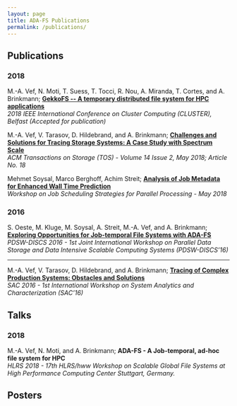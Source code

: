 ```yaml
---
layout: page
title: ADA-FS Publications
permalink: /publications/
---
```


## Publications

### 2018

<p>M.-A. Vef, N. Moti, T. Suess, T. Tocci, R. Nou, A. Miranda, T. Cortes, and A. Brinkmann;
  <a href="about:blank">
    <b>GekkoFS -- A temporary distributed file system for HPC applications</b>
  </a>
  <br>
  <em>
		2018 IEEE International Conference on Cluster Computing (CLUSTER), Belfast (Accepted for publication)
	</em>
</p>

<p>M.-A. Vef, V. Tarasov, D. Hildebrand, and A. Brinkmann;
  <a href="https://dl.acm.org/citation.cfm?id=3149376">
    <b>Challenges and Solutions for Tracing Storage Systems: A Case Study with Spectrum Scale</b>
  </a>
  <br>
  <em>
		ACM Transactions on Storage (TOS)  - Volume 14 Issue 2, May 2018; Article No. 18
	</em>
</p>

<p>Mehmet Soysal, Marco Berghoff, Achim Streit;
  <a href="http://jsspp.org/papers18/JSSPP_2018_paper_7.pdf">
    <b>Analysis of Job Metadata for Enhanced Wall Time Prediction</b>
  </a>
  <br>
  <em>
		 Workshop on Job Scheduling Strategies for Parallel Processing  - May 2018
	</em>
</p>

### 2016

<p>S. Oeste, M. Kluge, M. Soysal, A. Streit, M.-A. Vef, and A. Brinkmann;
  <a href="http://www.pdsw.org/pdsw-discs16/wips/oeste-wip-pdsw-discs16.pdf">
    <b>Exploring Opportunities for Job-temporal File Systems with ADA-FS</b>
  </a>
  <br>
  <em>
    PDSW-DISCS 2016 - 1st Joint International Workshop on Parallel Data Storage and Data Intensive Scalable Computing Systems (PDSW-DISCS’16)
  </em>
</p>

---

<p>M.-A. Vef, V. Tarasov, D. Hildebrand, and A. Brinkmann;
  <a href="https://drive.google.com/open?id=0B-75gd4swZPMZ1pOUFBJeWxfVjQ">
    <b>Tracing of Complex Production Systems: Obstacles and Solutions</b>
  </a>
  <br>
  <em>
		SAC 2016 - 1st International Workshop on System Analytics and Characterization (SAC’16)
	</em>
</p>


## Talks

### 2018

<p>M.-A. Vef, N. Moti, and A. Brinkmann;
  <b>ADA-FS - A Job-temporal, ad-hoc file system for HPC</b>
  <br>
  <em>
    HLRS 2018 - 17th HLRS/hww Workshop on Scalable Global File Systems at High Performance Computing Center Stuttgart, Germany.
	</em>
</p>


## Posters
